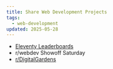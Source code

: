 ```yaml
---
title: Share Web Development Projects
tags:
  - web-development
updated: 2025-05-28
---
```


  - [Eleventy Leaderboards](https://www.11ty.dev/speedlify/)
  - r/webdev Showoff Saturday
  - [r/DigitalGardens](https://www.reddit.com/r/DigitalGardens/)

